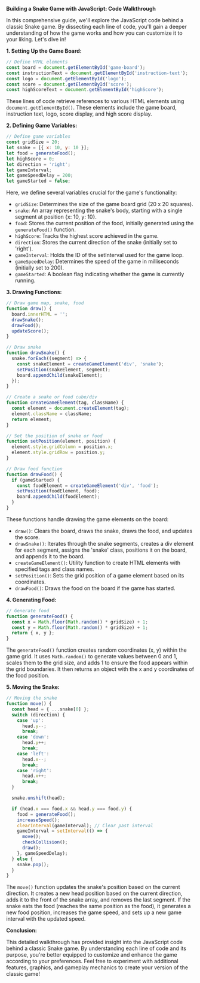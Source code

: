 **Building a Snake Game with JavaScript: Code Walkthrough**

In this comprehensive guide, we'll explore the JavaScript code behind a classic Snake game. By dissecting each line of code, you'll gain a deeper understanding of how the game works and how you can customize it to your liking. Let's dive in!

**1. Setting Up the Game Board:**

```javascript
// Define HTML elements
const board = document.getElementById('game-board');
const instructionText = document.getElementById('instruction-text');
const logo = document.getElementById('logo');
const score = document.getElementById('score');
const highScoreText = document.getElementById('highScore');
```

These lines of code retrieve references to various HTML elements using `document.getElementById()`. These elements include the game board, instruction text, logo, score display, and high score display.

**2. Defining Game Variables:**

```javascript
// Define game variables
const gridSize = 20;
let snake = [{ x: 10, y: 10 }];
let food = generateFood();
let highScore = 0;
let direction = 'right';
let gameInterval;
let gameSpeedDelay = 200;
let gameStarted = false;
```

Here, we define several variables crucial for the game's functionality:

- `gridSize`: Determines the size of the game board grid (20 x 20 squares).
- `snake`: An array representing the snake's body, starting with a single segment at position {x: 10, y: 10}.
- `food`: Stores the current position of the food, initially generated using the `generateFood()` function.
- `highScore`: Tracks the highest score achieved in the game.
- `direction`: Stores the current direction of the snake (initially set to 'right').
- `gameInterval`: Holds the ID of the setInterval used for the game loop.
- `gameSpeedDelay`: Determines the speed of the game in milliseconds (initially set to 200).
- `gameStarted`: A boolean flag indicating whether the game is currently running.

**3. Drawing Functions:**

```javascript
// Draw game map, snake, food
function draw() {
  board.innerHTML = '';
  drawSnake();
  drawFood();
  updateScore();
}

// Draw snake
function drawSnake() {
  snake.forEach((segment) => {
    const snakeElement = createGameElement('div', 'snake');
    setPosition(snakeElement, segment);
    board.appendChild(snakeElement);
  });
}

// Create a snake or food cube/div
function createGameElement(tag, className) {
  const element = document.createElement(tag);
  element.className = className;
  return element;
}

// Set the position of snake or food
function setPosition(element, position) {
  element.style.gridColumn = position.x;
  element.style.gridRow = position.y;
}

// Draw food function
function drawFood() {
  if (gameStarted) {
    const foodElement = createGameElement('div', 'food');
    setPosition(foodElement, food);
    board.appendChild(foodElement);
  }
}
```

These functions handle drawing the game elements on the board:

- `draw()`: Clears the board, draws the snake, draws the food, and updates the score.
- `drawSnake()`: Iterates through the snake segments, creates a div element for each segment, assigns the 'snake' class, positions it on the board, and appends it to the board.
- `createGameElement()`: Utility function to create HTML elements with specified tags and class names.
- `setPosition()`: Sets the grid position of a game element based on its coordinates.
- `drawFood()`: Draws the food on the board if the game has started.

**4. Generating Food:**

```javascript
// Generate food
function generateFood() {
  const x = Math.floor(Math.random() * gridSize) + 1;
  const y = Math.floor(Math.random() * gridSize) + 1;
  return { x, y };
}
```

The `generateFood()` function creates random coordinates (x, y) within the game grid. It uses `Math.random()` to generate values between 0 and 1, scales them to the grid size, and adds 1 to ensure the food appears within the grid boundaries. It then returns an object with the x and y coordinates of the food position.

**5. Moving the Snake:**

```javascript
// Moving the snake
function move() {
  const head = { ...snake[0] };
  switch (direction) {
    case 'up':
      head.y--;
      break;
    case 'down':
      head.y++;
      break;
    case 'left':
      head.x--;
      break;
    case 'right':
      head.x++;
      break;
  }

  snake.unshift(head);

  if (head.x === food.x && head.y === food.y) {
    food = generateFood();
    increaseSpeed();
    clearInterval(gameInterval); // Clear past interval
    gameInterval = setInterval(() => {
      move();
      checkCollision();
      draw();
    }, gameSpeedDelay);
  } else {
    snake.pop();
  }
}
```

The `move()` function updates the snake's position based on the current direction. It creates a new head position based on the current direction, adds it to the front of the snake array, and removes the last segment. If the snake eats the food (reaches the same position as the food), it generates a new food position, increases the game speed, and sets up a new game interval with the updated speed.

**Conclusion:**

This detailed walkthrough has provided insight into the JavaScript code behind a classic Snake game. By understanding each line of code and its purpose, you're better equipped to customize and enhance the game according to your preferences. Feel free to experiment with additional features, graphics, and gameplay mechanics to create your version of the classic game!